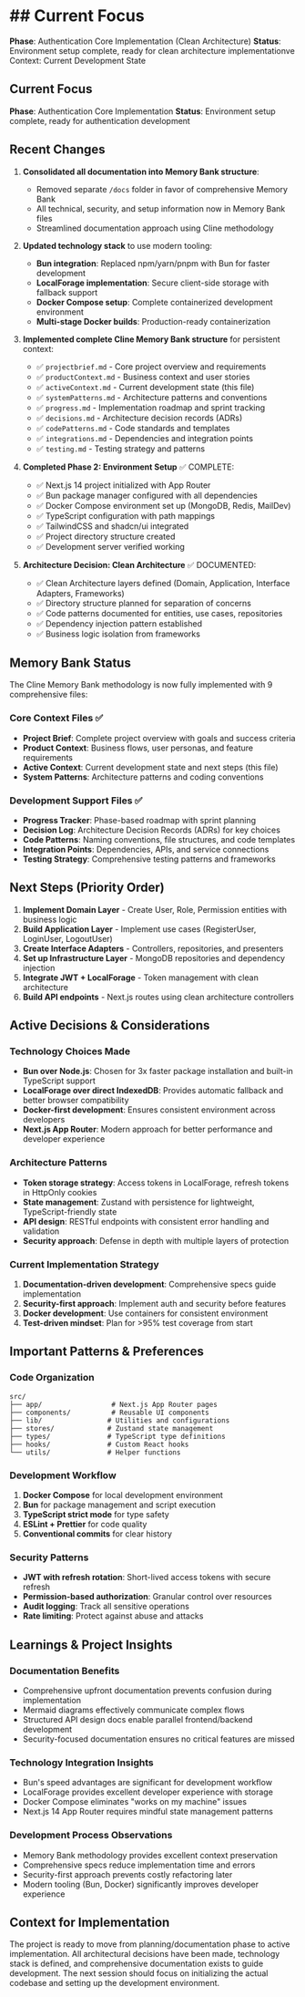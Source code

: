 # ## Current Focus

**Phase**: Authentication Core Implementation (Clean Architecture)
**Status**: Environment setup complete, ready for clean architecture implementationve Context: Current Development State

## Current Focus

**Phase**: Authentication Core Implementation
**Status**: Environment setup complete, ready for authentication development

## Recent Changes

1. **Consolidated all documentation into Memory Bank structure**:
   - Removed separate `/docs` folder in favor of comprehensive Memory Bank
   - All technical, security, and setup information now in Memory Bank files
   - Streamlined documentation approach using Cline methodology

2. **Updated technology stack** to use modern tooling:
   - **Bun integration**: Replaced npm/yarn/pnpm with Bun for faster development
   - **LocalForage implementation**: Secure client-side storage with fallback support
   - **Docker Compose setup**: Complete containerized development environment
   - **Multi-stage Docker builds**: Production-ready containerization

3. **Implemented complete Cline Memory Bank structure** for persistent context:
   - ✅ `projectbrief.md` - Core project overview and requirements
   - ✅ `productContext.md` - Business context and user stories
   - ✅ `activeContext.md` - Current development state (this file)
   - ✅ `systemPatterns.md` - Architecture patterns and conventions
   - ✅ `progress.md` - Implementation roadmap and sprint tracking
   - ✅ `decisions.md` - Architecture decision records (ADRs)
   - ✅ `codePatterns.md` - Code standards and templates
   - ✅ `integrations.md` - Dependencies and integration points
   - ✅ `testing.md` - Testing strategy and patterns

4. **Completed Phase 2: Environment Setup** ✅ COMPLETE:
   - ✅ Next.js 14 project initialized with App Router
   - ✅ Bun package manager configured with all dependencies
   - ✅ Docker Compose environment set up (MongoDB, Redis, MailDev)
   - ✅ TypeScript configuration with path mappings
   - ✅ TailwindCSS and shadcn/ui integrated
   - ✅ Project directory structure created
   - ✅ Development server verified working

5. **Architecture Decision: Clean Architecture** ✅ DOCUMENTED:
   - ✅ Clean Architecture layers defined (Domain, Application, Interface Adapters, Frameworks)
   - ✅ Directory structure planned for separation of concerns
   - ✅ Code patterns documented for entities, use cases, repositories
   - ✅ Dependency injection pattern established
   - ✅ Business logic isolation from frameworks

## Memory Bank Status

The Cline Memory Bank methodology is now fully implemented with 9 comprehensive files:

### Core Context Files ✅

- **Project Brief**: Complete project overview with goals and success criteria
- **Product Context**: Business flows, user personas, and feature requirements
- **Active Context**: Current development state and next steps (this file)
- **System Patterns**: Architecture patterns and coding conventions

### Development Support Files ✅

- **Progress Tracker**: Phase-based roadmap with sprint planning
- **Decision Log**: Architecture Decision Records (ADRs) for key choices
- **Code Patterns**: Naming conventions, file structures, and code templates
- **Integration Points**: Dependencies, APIs, and service connections
- **Testing Strategy**: Comprehensive testing patterns and frameworks

## Next Steps (Priority Order)

1. **Implement Domain Layer** - Create User, Role, Permission entities with business logic
2. **Build Application Layer** - Implement use cases (RegisterUser, LoginUser, LogoutUser)
3. **Create Interface Adapters** - Controllers, repositories, and presenters
4. **Set up Infrastructure Layer** - MongoDB repositories and dependency injection
5. **Integrate JWT + LocalForage** - Token management with clean architecture
6. **Build API endpoints** - Next.js routes using clean architecture controllers

## Active Decisions & Considerations

### Technology Choices Made

- **Bun over Node.js**: Chosen for 3x faster package installation and built-in TypeScript support
- **LocalForage over direct IndexedDB**: Provides automatic fallback and better browser compatibility
- **Docker-first development**: Ensures consistent environment across developers
- **Next.js App Router**: Modern approach for better performance and developer experience

### Architecture Patterns

- **Token storage strategy**: Access tokens in LocalForage, refresh tokens in HttpOnly cookies
- **State management**: Zustand with persistence for lightweight, TypeScript-friendly state
- **API design**: RESTful endpoints with consistent error handling and validation
- **Security approach**: Defense in depth with multiple layers of protection

### Current Implementation Strategy

1. **Documentation-driven development**: Comprehensive specs guide implementation
2. **Security-first approach**: Implement auth and security before features
3. **Docker development**: Use containers for consistent environment
4. **Test-driven mindset**: Plan for >95% test coverage from start

## Important Patterns & Preferences

### Code Organization

```
src/
├── app/                 # Next.js App Router pages
├── components/          # Reusable UI components
├── lib/                # Utilities and configurations
├── stores/             # Zustand state management
├── types/              # TypeScript type definitions
├── hooks/              # Custom React hooks
└── utils/              # Helper functions
```

### Development Workflow

1. **Docker Compose** for local development environment
2. **Bun** for package management and script execution
3. **TypeScript strict mode** for type safety
4. **ESLint + Prettier** for code quality
5. **Conventional commits** for clear history

### Security Patterns

- **JWT with refresh rotation**: Short-lived access tokens with secure refresh
- **Permission-based authorization**: Granular control over resources
- **Audit logging**: Track all sensitive operations
- **Rate limiting**: Protect against abuse and attacks

## Learnings & Project Insights

### Documentation Benefits

- Comprehensive upfront documentation prevents confusion during implementation
- Mermaid diagrams effectively communicate complex flows
- Structured API design docs enable parallel frontend/backend development
- Security-focused documentation ensures no critical features are missed

### Technology Integration Insights

- Bun's speed advantages are significant for development workflow
- LocalForage provides excellent developer experience with storage
- Docker Compose eliminates "works on my machine" issues
- Next.js 14 App Router requires mindful state management patterns

### Development Process Observations

- Memory Bank methodology provides excellent context preservation
- Comprehensive specs reduce implementation time and errors
- Security-first approach prevents costly refactoring later
- Modern tooling (Bun, Docker) significantly improves developer experience

## Context for Implementation

The project is ready to move from planning/documentation phase to active implementation. All architectural decisions have been made, technology stack is defined, and comprehensive documentation exists to guide development. The next session should focus on initializing the actual codebase and setting up the development environment.
